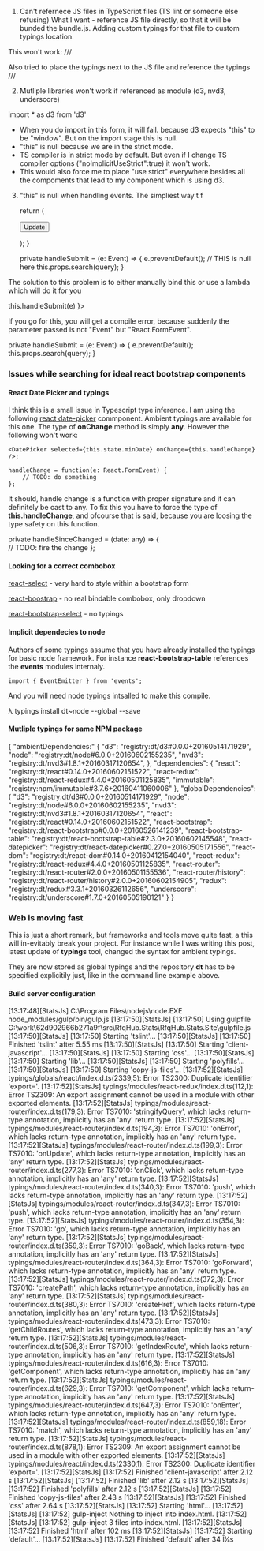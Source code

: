 
1) Can't refernece JS files in TypeScript files (TS lint or someone else refusing)
What I want  - reference JS file directly, so that it will be bunded the bundle.js. Adding custom typings for that file to custom typings location.

This won't work:
/// <reference path="../../../my_fucking_js.js" />

Also tried to place the typings next to the JS file and reference the typings
/// <reference path="../../../my_fucking_js.d.ts" />


2) Mutliple libraries won't work if referenced as module (d3, nvd3, underscore)

import * as d3 from 'd3'

- When you do import in this form, it will fail. because d3 expects "this" to be "window". But on the import stage this is null.
- "this" is null because we are in the strict mode.
- TS compiler is in strict mode by default. But even if I change TS compiler options ("noImplicitUseStrict":true) it won't work.
- This would also force me to place "use strict" everywhere besides all the compoments that lead to my component which is using d3.

3) "this" is null when handling events.
The simpliest way t f

	return (
			<form className="form-inline" onSubmit={this.handleSubmit}>
				<button type="submit" className="btn btn-success pull-right">Update</button>
			</form>
        );
    }

    private handleSubmit = (e: Event) => {
        e.preventDefault();
        // THIS is null here
        this.props.search(query);
    }

The solution to this problem is to either manually bind this or use a lambda which will do it for you

<form className="form-inline" onSubmit={(e) => this.handleSubmit(e) }>

If you go for this, you will get a compile error, because suddenly the parameter passed is not "Event" but "React.FormEvent".

private handleSubmit = (e: Event) => {
	e.preventDefault();
	this.props.search(query);
}


### Issues while searching for ideal react bootstrap components

#### React Date Picker and typings
I think this is a small issue in Typescript type inference. I am using the following [react date-picker](https://www.npmjs.com/package/react-datepicker) commponent. Ambient typings are available for this one.
The type of **onChange** method is simply **any**. However the following won't work:

	<DatePicker selected={this.state.minDate} onChange={this.handleChange} />;

	handleChange = function(e: React.FormEvent) {
        // TODO: do something
    };

It should, handle change is a function with proper signature and it can definitely be cast to any. To fix this you have to force the type of **this.handleChange**, and ofcourse that is said, because you are loosing the type safety on this function.

private handleSinceChanged = (date: any) => {       
	// TODO: fire the change
};

#### Looking for a correct combobox
[react-select](https://github.com/JedWatson/react-select) - very hard to style within a bootstrap form

[react-boostrap](http://react-bootstrap.github.io/components.html) - no real bindable combobox, only dropdown

[react-bootstrap-select](https://github.com/tjwebb/react-bootstrap-select) - no typings

#### Implicit dependecies to node
Authors of some typings assume that you have already installed the typings for basic node framework. For instance **react-bootstrap-table** references the **events** modules internaly.

	import { EventEmitter } from 'events';

And you will need node typings intsalled to make this compile.

λ typings install dt~node --global --save


#### Mutliple typings for same NPM package

{
	"ambientDependencies:" {
		"d3": "registry:dt/d3#0.0.0+20160514171929",
    "node": "registry:dt/node#6.0.0+20160602155235",
    "nvd3": "registry:dt/nvd3#1.8.1+20160317120654",
	},
  "dependencies": {
		"react": "registry:dt/react#0.14.0+20160602151522",
		"react-redux": "registry:dt/react-redux#4.4.0+20160501125835",
    "immutable": "registry:npm/immutable#3.7.6+20160411060006"
  },
  "globalDependencies": {
    "d3": "registry:dt/d3#0.0.0+20160514171929",
    "node": "registry:dt/node#6.0.0+20160602155235",
    "nvd3": "registry:dt/nvd3#1.8.1+20160317120654",
    "react": "registry:dt/react#0.14.0+20160602151522",
    "react-bootstrap": "registry:dt/react-bootstrap#0.0.0+20160526141239",
    "react-bootstrap-table": "registry:dt/react-bootstrap-table#2.3.0+20160602145548",
    "react-datepicker": "registry:dt/react-datepicker#0.27.0+20160505171556",
    "react-dom": "registry:dt/react-dom#0.14.0+20160412154040",
    "react-redux": "registry:dt/react-redux#4.4.0+20160501125835",
    "react-router": "registry:dt/react-router#2.0.0+20160501155536",
    "react-router/history": "registry:dt/react-router/history#2.0.0+20160602154905",
    "redux": "registry:dt/redux#3.3.1+20160326112656",
    "underscore": "registry:dt/underscore#1.7.0+20160505190121"
  }
}


### Web is moving fast
This is just a short remark, but frameworks and tools move quite fast, a this will in-evitably break your project. For instance while I was writing this post, latest update of **typings** tool, changed the syntax for ambient typings.

They are now stored as global typings and the repository **dt** has to be specified explicitily just, like in the command line example above.

#### Build server configuration

[13:17:48][StatsJs] C:\Program Files\nodejs\node.EXE node_modules/gulp/bin/gulp.js
[13:17:50][StatsJs] [13:17:50] Using gulpfile G:\work\62d902966b271a9f\src\RfqHub.Stats\RfqHub.Stats.Site\gulpfile.js
[13:17:50][StatsJs] [13:17:50] Starting 'tslint'...
[13:17:50][StatsJs] [13:17:50] Finished 'tslint' after 5.55 ms
[13:17:50][StatsJs] [13:17:50] Starting 'client-javascript'...
[13:17:50][StatsJs] [13:17:50] Starting 'css'...
[13:17:50][StatsJs] [13:17:50] Starting 'lib'...
[13:17:50][StatsJs] [13:17:50] Starting 'polyfills'...
[13:17:50][StatsJs] [13:17:50] Starting 'copy-js-files'...
[13:17:52][StatsJs] typings/globals/react/index.d.ts(2339,5): Error TS2300: Duplicate identifier 'export='.
[13:17:52][StatsJs] typings/modules/react-redux/index.d.ts(112,1): Error TS2309: An export assignment cannot be used in a module with other exported elements.
[13:17:52][StatsJs] typings/modules/react-router/index.d.ts(179,3): Error TS7010: 'stringifyQuery', which lacks return-type annotation, implicitly has an 'any' return type.
[13:17:52][StatsJs] typings/modules/react-router/index.d.ts(194,3): Error TS7010: 'onError', which lacks return-type annotation, implicitly has an 'any' return type.
[13:17:52][StatsJs] typings/modules/react-router/index.d.ts(199,3): Error TS7010: 'onUpdate', which lacks return-type annotation, implicitly has an 'any' return type.
[13:17:52][StatsJs] typings/modules/react-router/index.d.ts(277,3): Error TS7010: 'onClick', which lacks return-type annotation, implicitly has an 'any' return type.
[13:17:52][StatsJs] typings/modules/react-router/index.d.ts(340,3): Error TS7010: 'push', which lacks return-type annotation, implicitly has an 'any' return type.
[13:17:52][StatsJs] typings/modules/react-router/index.d.ts(347,3): Error TS7010: 'push', which lacks return-type annotation, implicitly has an 'any' return type.
[13:17:52][StatsJs] typings/modules/react-router/index.d.ts(354,3): Error TS7010: 'go', which lacks return-type annotation, implicitly has an 'any' return type.
[13:17:52][StatsJs] typings/modules/react-router/index.d.ts(359,3): Error TS7010: 'goBack', which lacks return-type annotation, implicitly has an 'any' return type.
[13:17:52][StatsJs] typings/modules/react-router/index.d.ts(364,3): Error TS7010: 'goForward', which lacks return-type annotation, implicitly has an 'any' return type.
[13:17:52][StatsJs] typings/modules/react-router/index.d.ts(372,3): Error TS7010: 'createPath', which lacks return-type annotation, implicitly has an 'any' return type.
[13:17:52][StatsJs] typings/modules/react-router/index.d.ts(380,3): Error TS7010: 'createHref', which lacks return-type annotation, implicitly has an 'any' return type.
[13:17:52][StatsJs] typings/modules/react-router/index.d.ts(473,3): Error TS7010: 'getChildRoutes', which lacks return-type annotation, implicitly has an 'any' return type.
[13:17:52][StatsJs] typings/modules/react-router/index.d.ts(506,3): Error TS7010: 'getIndexRoute', which lacks return-type annotation, implicitly has an 'any' return type.
[13:17:52][StatsJs] typings/modules/react-router/index.d.ts(616,3): Error TS7010: 'getComponent', which lacks return-type annotation, implicitly has an 'any' return type.
[13:17:52][StatsJs] typings/modules/react-router/index.d.ts(629,3): Error TS7010: 'getComponent', which lacks return-type annotation, implicitly has an 'any' return type.
[13:17:52][StatsJs] typings/modules/react-router/index.d.ts(647,3): Error TS7010: 'onEnter', which lacks return-type annotation, implicitly has an 'any' return type.
[13:17:52][StatsJs] typings/modules/react-router/index.d.ts(859,18): Error TS7010: 'match', which lacks return-type annotation, implicitly has an 'any' return type.
[13:17:52][StatsJs] typings/modules/react-router/index.d.ts(878,1): Error TS2309: An export assignment cannot be used in a module with other exported elements.
[13:17:52][StatsJs] typings/modules/react/index.d.ts(2330,1): Error TS2300: Duplicate identifier 'export='.
[13:17:52][StatsJs] [13:17:52] Finished 'client-javascript' after 2.12 s
[13:17:52][StatsJs] [13:17:52] Finished 'lib' after 2.12 s
[13:17:52][StatsJs] [13:17:52] Finished 'polyfills' after 2.12 s
[13:17:52][StatsJs] [13:17:52] Finished 'copy-js-files' after 2.43 s
[13:17:52][StatsJs] [13:17:52] Finished 'css' after 2.64 s
[13:17:52][StatsJs] [13:17:52] Starting 'html'...
[13:17:52][StatsJs] [13:17:52] gulp-inject Nothing to inject into index.html.
[13:17:52][StatsJs] [13:17:52] gulp-inject 3 files into index.html.
[13:17:52][StatsJs] [13:17:52] Finished 'html' after 102 ms
[13:17:52][StatsJs] [13:17:52] Starting 'default'...
[13:17:52][StatsJs] [13:17:52] Finished 'default' after 34 Î¼s
